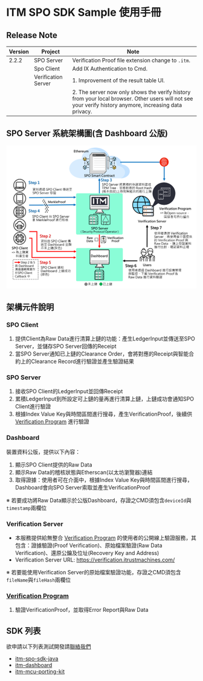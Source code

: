 # ITM SPO SDK Sample 使用手冊

## Release Note

| Version | Project             | Note     |
| ------- | --------            | -------- | 
| 2.2.2   | SPO Server          | Verification Proof file extension change to `.itm`. |
|         | Spo Client          | Add IX Authentication to Cmd. |
|         | Verification Server | 1. Improvement of the result table UI. |
|         |                     | 2. The server now only shows the verify history from your local browser. Other users will not see your verify history anymore, increasing data privacy. |

## SPO Server 系統架構圖(含 Dashboard 公版)

![SPO Server System Architecture Diagram](./doc/SPO-Server-System-Architecture-Diagram.png)

## 架構元件說明

### SPO Client

1. 提供Client為Raw Data進行清算上鏈的功能：產生LedgerInput並傳送至SPO Server，並儲存SPO Server回傳的Receipt
2. 當SPO Server通知已上鏈的Clearance Order，會將對應的Receipt與智能合約上的Clearance Record進行驗證並產生驗證結果

### SPO Server

1. 接收SPO Client的LedgerInput並回傳Receipt
2. 累積LedgerInput到所設定可上鏈的量再進行清算上鏈，上鏈成功會通知SPO Client進行驗證
3. 根據Index Value Key與時間區間進行搜尋，產生VerificationProof，後續供 [Verification Program](https://github.com/itrustmachines/spo-verification-program) 進行驗證

### Dashboard
裝置資料公版，提供以下內容：
1. 顯示SPO Client提供的Raw Data
2. 顯示Raw Data的稽核狀態與Etherscan(以太坊瀏覽器)連結
3. 取得證據：使用者可在介面中，根據Index Value Key與時間區間進行搜尋，Dashboard會向SPO Server索取並產生VerificationProof

※ 若要成功將Raw Data顯示於公版Dashboard，存證之CMD須包含`deviceId`與`timestamp`兩欄位

### Verification Server

- 本服務提供給無整合 [Verification Program](https://github.com/itrustmachines/spo-verification-program) 的使用者的公開線上驗證服務，其包含：證據驗證(Proof Verification)、原始檔案驗證(Raw Data Verification)、還原公鑰及位址(Recovery Key and Address)
- Verification Server URL: https://verification.itrustmachines.com/

※ 若要能使用Verification Server的原始檔案驗證功能，存證之CMD須包含`fileName`與`fileHash`兩欄位

### [Verification Program](https://github.com/itrustmachines/spo-verification-program)

1. 驗證VerificationProof，並取得Error Report與Raw Data

## SDK 列表
欲申請以下列表測試開發請[聯絡我們](https://itrustmachines.com/)
- [itm-spo-sdk-java](https://github.com/itrustmachines/itm-spo-sdk-java)
- [itm-dashboard](https://github.com/itrustmachines/itm-dashboard)
- [itm-mcu-porting-kit](https://github.com/itrustmachines/itm-mcu-porting-kit)